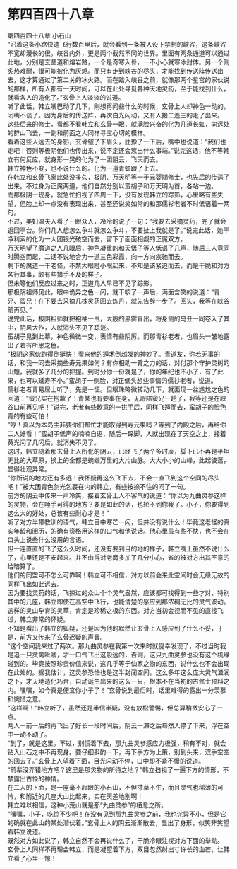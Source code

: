 # 第四百四十八章

第四百四十八章 小石山\
“沿着这条小路快速飞行数百里后，就会看到一条被人设下禁制的峡谷，这条峡谷不宽却漫长的很。峡谷内外，更是两个截然不同的世界。里面有两条通道可以通过此地，分别是玄晶道和熔岩路，一个是奇寒入骨，一不小心就寒冰封体。另一个则炙热难耐，很可能被化为灰烬。而只有走到峡谷的尽头，才能找到传送阵传送出去，这才算通过了第二关的冰火路。而在踏入峡谷之前，就像那两个星宫的家伙说的那样，所有人都有一天时间，可以在此处寻觅各种天地灵药，至于能找到什么，就看各人的造化了。”玄骨上人淡淡的说道。\
听了此话，韩立嘴巴动了几下，刚想再问些什么的时候，玄骨上人却神色一动的，闭嘴不谈了。因为身后的传送阵，再次白光闪动，又有人接二连三的走了出来。\
这些后来的修士，看都不看韩立和玄骨一眼，就满脸兴奋的化为几道长虹，向远处的群山飞去，一副和前面之人同样寻宝心切的模样。\
看着这些人远去的身影，玄骨皱了下眉头，犹豫了一下后，嘴中也说道：“我们也走吧！否则等极阴他们也传出来，说不定还会惹出什么事端。”说完这话，他不等韩立有何反应，就身形一晃的化为了一团阴云，飞天而去。\
韩立神色不变，也不说什么的。化为一道青虹跟了上去。\
在韩立和玄骨飞离此处没多久，极阴、万天明等一干元婴期修士，也先后的传送了出来。不过身为正魔两道，他们自然分别以蛮胡子和万天明为首，各站一边。\
而那极阴一现身，就急忙扫视了四周一下，没有发现韩立的踪影，心里略有些失望，但脸上却一点没有表现出来，甚至还说笑如常的和那儒衫老者不时低语着一两句。\
不过，美妇温夫人看了一眼众人，冷冷的说了一句：“我要去采摘灵药，完了就会返回亭台。你们几人想怎么争斗就怎么争斗，不要扯上我就是了。”说完此话，她干净利索的化为一大团银光破空而去，留下了面面相觑的正魔双方。\
万天明望了魔道之人几眼后，神色凝重的和天悟子等人低语了几声，随后三人竟同时腾空而起，二话不说地合为一道三色彩霞，向一方向疾驰而去。\
剩下的魔道一干老怪，不禁大眼瞪小眼起来，不知是该紧追而去，而是干脆和对方各行其事，颇有些措手不及的样子。\
但未等他们反应过来之时，正道几人早已不见了踪影。\
那极阴祖师见此，眼中诡异之色一闪，就干咳了一声后，满面含笑的说道：“青兄、蛮兄！在下要去采摘几株灵药回去炼丹，就先告辞一步了。回头，我等在峡谷前再见。”\
说完此话，极阴祖师就把袍袖一甩，大股的黑雾冒出，将身侧的乌丑一同卷入了其中，阴风大作，人就消失不见了踪迹。\
蛮胡子见到此幕，神色微微一变，表情有些阴厉。而那青衫老者，也眉头一皱地露出了若有所思之色。\
“极阴这家伙跑得倒挺快！看来他的遁术倒越发的神妙了。青道友，你若无事的话，和我一同去采摘些寿元果如何？有你相助一臂之力的话，对付那个守护灵树的山魈，我就多了几分的把握。到时分你一份就是了，你的年纪也不小了，有了此果，也可以延寿不小。”蛮胡子一侧脸，对正低头想些事情的儒衫老者，说道。\
儒衫老者青易居士听了，先是一怔。但眼珠略微转动几下，就面现一丝尴尬之色的回道：“蛮兄实在抱歉了！青某也有要事在身，无暇陪蛮兄一趟了，我等还是在峡谷口前再见吧！”说完，老者有些歉意的一拱手后，同样飞遁而去，蛮胡子的脸色青的有些可怕！\
“哼！真以为本岛主非要你们帮忙才能取得到寿元果吗？等到了内殿之后，再给你二人好看！”蛮胡子低声的喃喃自语，随后一跺脚，人就出现在了天空之上，接着黄光闪了几闪后，就消失不见了。\
这时，韩立随着那玄骨上人所化的阴云，已经飞了两个多时辰，脚下已不再是平坦无比的大草原，换上的全都是蜿蜒万里的大片山脉。大大小小的山峰，此起彼落，显得壮观异常。\
“你所说的地方还有多远！我怀疑再这么飞下去，不会一直飞到这个空间的尽头吧！”被大团青色剑光包裹在内的韩立，有些按捺不住的问了一句。\
前方的阴云中传来一声冷笑，接着玄骨上人不客气的说道：“你以为九曲灵参这样的灵物，会在唾手可得的地方？要是如此的话，也轮不到你我了。小子，你要得到这么大的好处，总该有些耐心才是！”\
听了对方半带教训的语气，韩立目中寒芒一闪，但并没有说什么！毕竟这老怪的真实年龄和阅历，的确有资格用这样的口气和他说话。他心里虽有些不快，也不会在口头上说些什么没用的言语。\
但一连直直的飞了这么久时间，还没有要到目的地的样子，韩立嘴上虽然不说什么了，心里还是不安起来。并不由得对老魔多加了几分小心，省的被对方出其不意的给暗算了。\
他们的同盟可不怎么可靠啊！韩立可不相信，对方以前会来此空间时会无缘无故的同样飞出如此远去。\
因为要找灵药的话，飞掠过的众山个个灵气盎然，应该都可找得到一些才对，特别其中的几座，韩立即使在高空中飞行，也能清楚的感应到那浓稠无比的灵气波动。\
这样的灵山孕育的灵草，肯定是珍稀之极的东西。对方当初会视而不见的直接飞过，韩立非常的怀疑。\
不知是看出了韩立的狐疑，还是因为他的默然让玄骨上人感应到了什么不妥，于是，前方又传来了玄骨迟疑的声音。\
“这个空间我来过了两次。那九曲灵参在我第一次来时就侥幸发现了，不过当时我是追一只灵禽呲唬，才一口气飞出这般远的，否则，这只九曲灵参也没有这个机缘碰到的。毕竟按照珍贵价值来说，这几乎等于仙家之物的东西，说什么也不会出现在此处的。据我估计，这灵参恐怕也是这半封闭空间，这么多年这么庞大灵气滋润之下，才天地造化巧合，自动诞生出来的这么一只，根本不在当初的古修士预料之内。嘿嘿，如今真是便宜你小子了！”玄骨说到最后时，话里难得的露出一分羡慕和惋惜之意。\
“这样啊！”韩立听了，虽然还是半信半疑，没有放松警惕，但总算稍微安心了一点。\
两人一前一后的再飞出了好长一段时间后，阴云一滞之后蓦然人停了下来，浮在空中一动不动了。\
“到了，就是这里。不过，别慌着下去，那九曲灵参感应力极强，稍有不对，就会钻入山石之中不再现身。要仔细斟酌一下，再下手方为上策，别到头来，双手空空的回去了。”玄骨上人望着下面，目光闪动不停，口中却不紧不慢的说道。\
“前辈没弄错地方吧？这里是那灵物的所待之地？”韩立扫视了一遍下方的情形，不禁露出古怪的神情。\
在二人的下面，是一座毫不起眼的小石山，不但寸草不生，而且灵气也稀薄的可怜，和附近的几座大山比起来，实在天差地别啊！\
韩立难以相信，这种小荒山就是那“九曲灵参”的栖息之所。\
“嘿嘿，小子，吃惊不少吧！在没有见到那九曲灵参之前，我也诧异不小，但是它的确就在此山的某处潜伏着。”玄骨上人的阴云渐渐散去，显出了身形，似笑非笑望着韩立说道。\
既然对方如此说了，韩立自然不会再说什么了，干脆冷眼注视对方下面的举动。\
玄骨上人同样不再理会韩立，而是凝望着下方，双目忽然射出寸许长的血芒，让韩立看了心里一惊！
